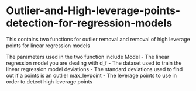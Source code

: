 # Outlier-and-High-leverage-points-detection-for-regression-models
This contains two functions for outlier removal and removal of high leverage points for linear regression models

The parameters used in the two function include
Model - The linear regression model you are dealing with
d_f - The dataset used to train the linear regression model
deviations - The standard deviations used to find out if a points is an outlier
max_levpoint - The leverage points to use in order to detect high leverage points
